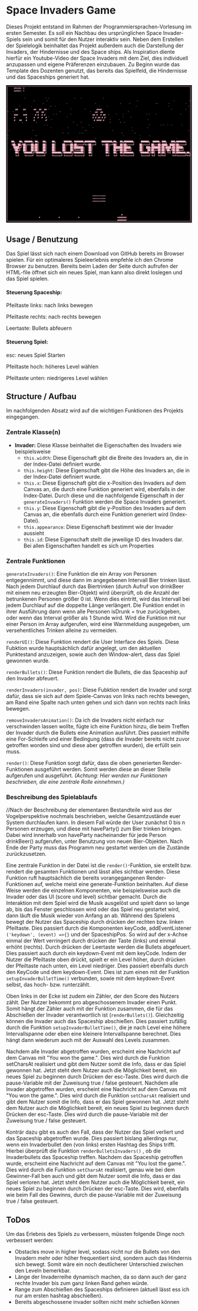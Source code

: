 # Space Invaders Game

Dieses Projekt entstand im Rahmen der Programmiersprachen-Vorlesung im ersten Semester.
Es soll ein Nachbau des ursprünglichen Space Invader-Spiels sein und somit für den Nutzer interaktiv sein.
Neben dem Erstellen der Spielelogik beinhaltet das Projekt außerdem auch die Darstellung der Invaders, der Hindernisse und des Space ships.
Als Inspiration diente hierfür ein Youtube-Video der Space Invaders mit dem Ziel, dies individuell anzupassen und eigene Präferenzen einzubauen.
Zu Beginn wurde das Template des Dozenten genutzt, das bereits das Spielfeld, die Hindernisse und das Spaceships generiert hat.

![](gamecanvas.png)

## Usage / Benutzung

Das Spiel lässt sich nach einem Download von GitHub bereits im Browser spielen. Für ein optimaleres Spieleerlebnis empfehle ich den Chrome Browser zu benutzen.
Bereits beim Laden der Seite durch aufrufen der HTML-file öffnet sich ein neues Spiel, man kann also direkt loslegen und das Spiel spielen.

#### Steuerung Spaceship: 
Pfeiltaste links: nach links bewegen

Pfeiltaste rechts: nach rechts bewegen

Leertaste: Bullets abfeuern

#### Steuerung Spiel:
esc: neues Spiel Starten

Pfeiltaste hoch: höheres Level wählen

Pfeiltaste unten: niedrigeres Level wählen

## Structure / Aufbau

Im nachfolgenden Absatz wird auf die wichtigen Funktionen des Projekts eingegangen. 

### Zentrale Klasse(n)

* **Invader:** Diese Klasse beinhaltet die Eigenschaften des Invaders wie beispielsweise
  * `this.width`: Diese Eigenschaft gibt die Breite des Invaders an, die in der Index-Datei definiert wurde.
  * `this.height`: Diese Eigenschaft gibt die Höhe des Invaders an, die in der Index-Datei definiert wurde.
  * `this.x`: Diese Eigenschaft gibt die x-Position des Invaders auf dem Canvas an, die durch eine Funktion generiert wird, ebenfalls in der Index-Datei. Durch diese und die nachfolgende Eigenschaft in der `generateInvaders()` Funktion werden die Space Invaders generiert.
  * `this.y`: Diese Eigenschaft gibt die y-Position des Invaders auf dem Canvas an, die ebenfalls durch eine Funktion generiert wird (Index-Datei).
  * `this.appearance`: Diese Eigenschaft bestimmt wie der Invader aussieht
  * `this.id`: Diese Eigenschaft stellt die jeweilige ID des Invaders dar. 
  Bei allen Eigenschaften handelt es sich um Properties

### Zentrale Funktionen

`generateInvaders()`: Eine Funktion die ein Array von Personen entgegennimmt, und diese dann im angegebenen Intervall Bier trinken lässt. Nach jedem Durchlauf durch das Biertrinken (durch Aufruf von drinkBeer mit einem neu erzeugten Bier-Objekt) wird überprüft, ob die Anzahl der betrunkenen Personen größer 0 ist. Wenn dies eintritt, wird das Intervall bei jedem Durchlauf auf die doppelte Länge verlängert. Die Funktion endet in ihrer Ausführung dann wenn alle Personen isDrunk = true zurückgeben, oder wenn das Interval größer als 1 Stunde wird. Wird die Funktion mit nur einer Person im Array aufgerufen, wird eine Warnmeldung ausgegeben, um versehentliches Trinken alleine zu vermeiden. 

`renderUI()`: Diese Funktion rendert die User Interface des Spiels. Diese Fubktion wurde hauptsächlich dafür angelegt, um den aktuellen Punktestand anzuzeigen, sowie auch den Window-alert, dass das Spiel gewonnen wurde.

`renderBullets()`: Diese Funktion rendert die Bullets, die das Spaceship auf den Invader abfeuert.

`renderInvaders(invader, pos)`: Diese Fubktion rendert die Invader und sorgt dafür, dass sie sich auf dem Spiele-Canvas von links nach rechts bewegen, am Rand eine Spalte nach unten gehen und sich dann von rechts nach links bewegen.

`removeInvadersAnimation()`: Da ich die Invaders nicht einfach nur verschwinden lassen wollte, fügte ich eine Funktion hinzu, die beim Treffen der Invader durch die Bullets eine Animation ausführt. Dies passiert mithilfe eine For-Schleife und einer Bedingung (dass die Invader bereits nicht zuvor getroffen worden sind und diese aber getroffen wurden), die erfüllt sein muss.

`render()`: Diese Funktion sorgt dafür, dass die oben generierten Render-Funktionen ausgeführt werden. Somit werden diese an dieser Stelle aufgerufen und ausgeführt.
_(Achtung: Hier werden nur Funktionen beschrieben, die eine zentrale Rolle einnehmen.)_


### Beschreibung des Spielablaufs
//Nach der Beschreibung der elementaren Bestandteile wird aus der Vogelperspektive nochmals beschrieben, welche Gesamtzustände euer System durchlaufen kann. In diesem Fall würde der User zunächst 0 bis n Personen erzeugen, und diese mit haveParty() zum Bier trinken bringen.  Dabei wird innerhalb von haveParty nacheinander für jede Person drinkBeer() aufgerufen, unter Benutzung von neuen Bier-Objekten. Nach Ende der Party muss das Programm neu gestartet werden um die Zustände zurückzusetzen.

Eine zentrale Funktion in der Datei ist die `render()`-Funktion, sie erstellt bzw. rendert die gesamten Funktionen und lässt alles sichtbar werden. Diese Funktion ruft hauptsächlich die bereits vorangegangenen Render-Funktionen auf, welche meist eine generate-Funktion beinhalten. Auf diese Weise werden die einzelnen Komponenten, wie beispielsweise auch die Invader oder das UI (score und level) sichtbar gemacht. Durch die Interaktion mit dem Spiel wird die Musik ausgelöst und spielt dann so lange ab, bis das Fenster geschlossen wird oder das Spiel neu gestartet wird, dann läuft die Musik wieder von Anfang an ab.
Während des Spielens bewegt der Nutzer das Spaceship durch drücken der rechten bzw. linken Pfeiltaste. Dies passiert durch die Komponenten keyCode, addEventListener `('keydown', (event) =>{}` und der SpaceshipPos. So wird auf der x-Achse einmal der Wert verringert durch drücken der Taste (links) und einmal erhöht (rechts). Durch drücken der Leertaste werden die Bullets abgefeuert. Dies passiert auch durch ein keydown-Event mit dem keyCode.
Indem der Nutzer die Pfeiltaste oben drückt, spielt er ein Level höher, durch drücken der Pfeiltaste nach unten, ein Level niedriger. Dies passiert ebenfalls durch den KeyCode und dem keydown-Event. Dies ist zum einen mit der Funktion `setupInvaderBulletTime()` verbunden, sowie mit dem keydown-Event selbst, das hoch- bzw. runterzählt.

Oben links in der Ecke ist zudem ein Zähler, der den Score des Nutzers zählt. Der Nutzer bekommt pro abgeschossenem Invader einen Punkt. Somit hängt der Zähler auch mit der Funktion zusammen, die für das Abschießen der Invader verantwortlich ist (`renderBullets()`). Gleichzeitig können die Invader auch das Spaceship abschießen. Dies passiert zufällig durch die Funktion `setupInvaderBulletTime()`, die je nach Level eine höhere Intervallspanne oder eben eine kleinere Intervallspanne berechnet. Dies hängt dann wiederum auch mit der Auswahl des Levels zusammen.

Nachdem alle Invader abgetroffen wurden, erscheint eine Nachricht auf dem Canvas mit "You won the game.". Dies wird durch die Funktion setCharsAt realisiert und gibt dem Nutzer somit die Info, dass er das Spiel gewonnen hat. Jetzt steht dem Nutzer auch die Möglichkeit bereit, ein neues Spiel zu beginnen durch Drücken der esc-Taste. Dies wird durch die pause-Variable mit der Zuweisung true / false gesteuert. Nachdem alle Invader abgetroffen wurden, erscheint eine Nachricht auf dem Canvas mit "You won the game.". Dies wird durch die Funktion `setCharsAt` realisiert und gibt dem Nutzer somit die Info, dass er das Spiel gewonnen hat. Jetzt steht dem Nutzer auch die Möglichkeit bereit, ein neues Spiel zu beginnen durch Drücken der esc-Taste. Dies wird durch die pause-Variable mit der Zuweisung true / false gesteuert. 


Konträr dazu gibt es auch den Fall, dass der Nutzer das Spiel verliert und das Spaceship abgetroffen wurde. Dies passiert bislang allerdings nur, wenn ein Invaderbullet den (von links) ersten Hashtag des Ships trifft. Hierbei überprüft die Funktion `renderBulletsInvaders()` , ob die Invaderbullets das Spaceship treffen.
Nachdem das Spaceship getroffen wurde, erscheint eine Nachricht auf dem Canvas mit "You lost the game.". Dies wird durch die Funktion `setCharsAt` realisiert, genau wie bei dem Gewinner-Fall ben auch und gibt dem Nutzer somit die Info, dass er das Spiel verloren hat. Jetzt steht dem Nutzer auch die Möglichkeit bereit, ein neues Spiel zu beginnen durch Drücken der esc-Taste. Dies wird, ebenfalls wie beim Fall des Gewinns, durch die pause-Variable mit der Zuweisung true / false gesteuert. 


## ToDos

Um das Erlebnis des Spiels zu verbessern, müssten folgende Dinge noch verbessert werden:
* Obstacles move in higher level, sodass nicht nur die Bullets von den Invadern mehr oder höher frequentiert sind, sondern auch das Hindernis sich bewegt. Somit wäre ein noch deutlicherer Unterschied zwischen den Leveln bemerkbar.
* Länge der Invaderreihe dynamisch machen, da so dann auch der ganz rechte Invader bis zum ganz linken Rand gehen würde.
* Range zum Abschießen des Spaceships definieren (aktuell lässt ess ich nur am ersten hashtag abschießen).
* Bereits abgeschossene invader sollten nicht mehr schießen können

